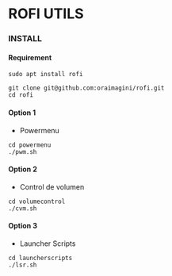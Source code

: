 # ROFI UTILS

### INSTALL

#### Requirement
```
sudo apt install rofi
```
```
git clone git@github.com:oraimagini/rofi.git
cd rofi
```

#### Option 1
- Powermenu
```
cd powermenu
./pwm.sh
```

#### Option 2
- Control de volumen
```
cd volumecontrol
./cvm.sh
```

#### Option 3
- Launcher Scripts
```
cd launcherscripts
./lsr.sh
```
